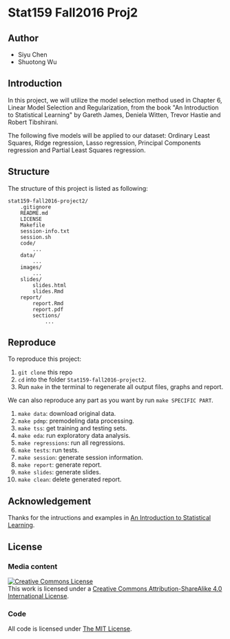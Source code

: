 # Stat159 Fall2016 Proj2

## Author
* Siyu Chen
* Shuotong Wu

## Introduction
In this project, we will utilize the model selection method used in Chapter 6, Linear Model Selection and Regularization, from the book "An Introduction to Statistical Learning" by Gareth James, Deniela Witten, Trevor Hastie and Robert Tibshirani.

The following five models will be applied to our dataset: Ordinary Least Squares, Ridge regression, Lasso regression, Principal Components regression and Partial Least Squares regression.

## Structure
The structure of this project is listed as following:

	stat159-fall2016-project2/
    	.gitignore
    	README.md
    	LICENSE
    	Makefile
    	session-info.txt
    	session.sh
    	code/
      		...
    	data/
      		...
      	images/
      		...
      	slides/
      		slides.html
      		slides.Rmd
    	report/
      		report.Rmd
      		report.pdf
      		sections/
        		...
        		
## Reproduce
To reproduce this project:

1. `git clone` this repo
2. `cd` into the folder `Stat159-fall2016-project2`.
3. Run `make` in the terminal to regenerate all output files, graphs and report.

We can also reproduce any part as you want by run `make SPECIFIC PART`. 

1. `make data`: download original data.
2. `make pdmp`: premodeling data processing.
3. `make tss`: get training and testing sets.
4. `make eda`: run exploratory data analysis.
5. `make regressions`: run all regressions.
6. `make tests`: run tests.
7. `make session`: generate session information.
8. `make report`: generate report.
9. `make slides`: generate slides.
10. `make clean`: delete generated report.

## Acknowledgement
Thanks for the intructions and examples in <a rel="book" href="http://www-bcf.usc.edu/%7Egareth/ISL/">An Introduction to Statistical Learning</a>.

## License
### Media content
<a rel="license" href="http://creativecommons.org/licenses/by-sa/4.0/"><img alt="Creative Commons License" style="border-width:0" src="https://i.creativecommons.org/l/by-sa/4.0/88x31.png" /></a><br />This work is licensed under a <a rel="license" href="http://creativecommons.org/licenses/by-sa/4.0/">Creative Commons Attribution-ShareAlike 4.0 International License</a>.       

### Code
All code is licensed under <a rel="license" href="https://opensource.org/licenses/MIT">The MIT License</a>.   